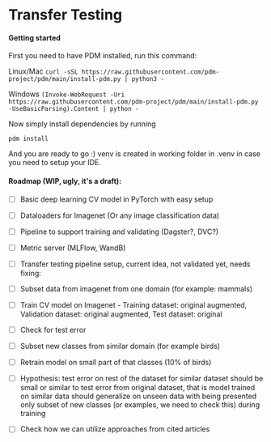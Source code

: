 # Transfer Testing

#### Getting started

First you need to have PDM installed, run this command:

Linux/Mac `curl -sSL https://raw.githubusercontent.com/pdm-project/pdm/main/install-pdm.py | python3 -`

Windows `(Invoke-WebRequest -Uri https://raw.githubusercontent.com/pdm-project/pdm/main/install-pdm.py -UseBasicParsing).Content | python -`

Now simply install dependencies by running

`pdm install`

And you are ready to go :) venv is created in working folder in .venv in case you need to setup your IDE.


#### Roadmap (WIP, ugly, it's a draft):

- [ ]  Basic deep learning CV model in PyTorch with easy setup
- [ ]  Dataloaders for Imagenet (Or any image classification data)
- [ ]  Pipeline to support training and validating (Dagster?, DVC?)
- [ ]  Metric server (MLFlow, WandB)
- [ ]  Transfer testing pipeline setup, current idea, not validated yet, needs fixing:
  - [ ]  Subset data from imagenet from one domain (for example: mammals) 
  - [ ]  Train CV model on Imagenet - Training dataset: original augmented, Validation dataset: original augmented, Test dataset: original
  - [ ]  Check for test error
  - [ ]  Subset new classes from similar domain (for example birds)
  - [ ]  Retrain model on small part of that classes (10% of birds)
  - [ ]  Hypothesis: test error on rest of the dataset for similar dataset should be small or similar to test error from original dataset, that is model trained on similar data should generalize on unseen data with being presented only subset of new classes (or examples, we need to check this) during training
- [ ]  Check how we can utilize approaches from cited articles



